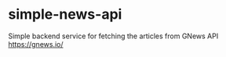 # simple-news-api

Simple backend service for fetching the articles from GNews API https://gnews.io/
